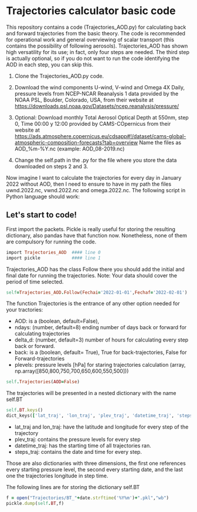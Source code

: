 # Trajectories calculator basic code

This repository contains a code (Trajectories_AOD.py) for calculating back and forward trajectories from the basic theory. The code is recommended for operational work and general overviewing of scalar transport (this contains the possibility of following aerosols). Trajectories_AOD has shown high versatility for its use; in fact, only four steps are needed. The third step is actually optional, so if you do not want to run the code identifying the AOD in each step, you can skip this. 

1. Clone the Trajectories_AOD.py code.

2. Download the wind components U-wind, V-wind and Omega 4X Daily, pressure levels from NCEP-NCAR Reanalysis 1 data provided by the NOAA PSL, Boulder, Colorado, USA, from their website at https://downloads.psl.noaa.gov/Datasets/ncep.reanalysis/pressure/

3. Optional: Download monthly Total Aerosol Optical Depth at 550nm, step 0, Time  00:00 y 12:00 provided by CAMS-COpernicus from their website at https://ads.atmosphere.copernicus.eu/cdsapp#!/dataset/cams-global-atmospheric-composition-forecasts?tab=overview
Name the files as AOD_%m-%Y.nc (example: AOD_08-2019.nc)

4. Change the self.path in the .py for the file where you store the data downloaded on steps 2 and 3. 

Now imagine I want to calculate the trajectories for every day in January 2022 without AOD, then I need to ensure to have in my path the files uwnd.2022.nc, vwnd.2022.nc and omega.2022.nc. The following script in Python language should work: 

## Let's start to code!

First import the packets. Pickle is really useful for storing the resulting dictionary, also pandas have that function now. Nonetheless, none of them are compulsory for running the code.
```ruby
import Trajectories_AOD  #### line 0
import pickle            #### line 1
```
Trajectories_AOD has the class Follow there you should add the initial and final date for running the trajectories.
Note: Your data should cover the period of time selected.
```ruby
self=Trajectories_AOD.Follow(Fechai='2022-01-01',Fechaf='2022-02-01')  #### line 2
```

The function Trajectories is the entrance of any other option needed for your tractories:
- AOD: is a (boolean, default=False),
- ndays: (number, default=8) ending number of days back or forward for calculating trajectories
- delta_d: (number, default=3) number of hours for calculating every step back or forward.
- back: is a (boolean, default= True), True for back-trajectories, False for Forward-trajectories
- plevels: pressure levels [hPa] for staring trajectories calculation (array, np.array([850,800,750,700,650,600,550,500]))
```ruby
self.Trajectories(AOD=False)                                           #### line 3
```

The trajectories will be presented in a nested dictionary with the name self.BT
```ruby
self.BT.keys()
dict_keys(['lat_traj', 'lon_traj', 'plev_traj', 'datetime_traj', 'steps_traj'])
```
- lat_traj and lon_traj: have the latitude and longitude for every step of the trajectory
- plev_traj: contains the pressure levels for every step
- datetime_traj: has the starting time of all trajectories ran.
- steps_traj: contains the date and time for every step.
  
Those are also dictionaries with three dimensions, the first one references every starting pressure level, the second every starting date, and the last one the trajectories longitude in step time. 

The following lines are for storing the dictionary self.BT
```ruby
f = open("Trajectories/BT_"+date.strftime('%Y%m')+".pkl","wb")         #### line 4
pickle.dump(self.BT,f)                                                 #### line 5
```





